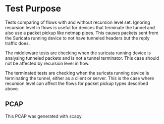 # Test Purpose

Tests comparing of flows with and without recursion level set. Ignoring
recursion level in flows is useful for devices that terminate the tunnel
and also use a packet pickup like netmap pipes. This causes packets sent
from the Suricata running device to not have tunneled headers but the reply
traffic does.

The middleware tests are checking when the suricata running device is
analysing tunneled packets and is not a tunnel terminator. This case
should not be affected by recursion level in flow.

The terminated tests are checking when the suricata running device is
terminating the tunnel, either as a client or server. This is the case
where recursion level can affect the flows for packet pickup types
described above.

## PCAP

This PCAP was generated with scapy.